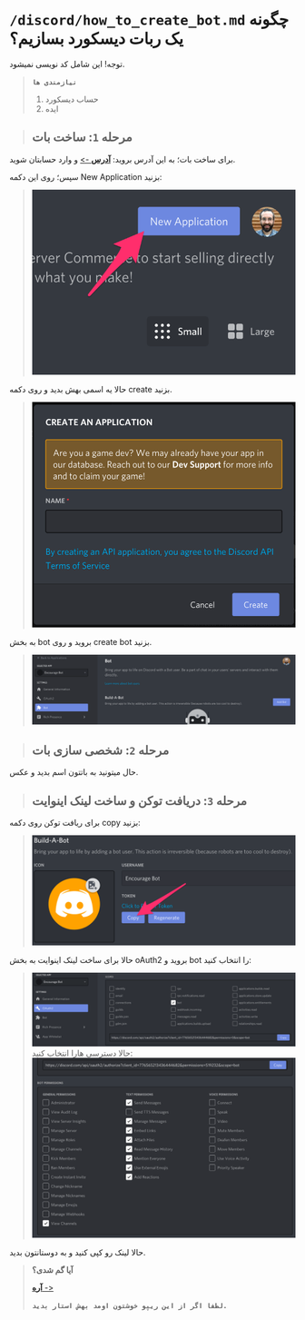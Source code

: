 # `/discord/how_to_create_bot.md` چگونه یک ربات دیسکورد بسازیم؟
توجه! این شامل کد نویسی نمیشود.

> **`نیازمندی ها`** 
>
> 1. حساب دیسکورد
> 2. ایده

> ## مرحله **`1`**: **ساخت بات**
برای ساخت بات؛ به این آدرس بروید: [**آدرس** ->](https://discord.com/developers/applications)
و وارد حسابتان شوید.

سپس؛ روی این دکمه New Application بزنید:
> ![عکس](https://raw.githubusercontent.com/Ghalbeyou/helpful-tips/main/Assets/discord/app.png)

حالا یه اسمی بهش بدید و روی دکمه create بزنید.

> ![عکس](https://raw.githubusercontent.com/Ghalbeyou/helpful-tips/main/Assets/discord/name.png)

به بخش bot بروید و روی create bot بزنید.
> ![عکس](https://raw.githubusercontent.com/Ghalbeyou/helpful-tips/main/Assets/discord/bot.png)

> ## مرحله **`2`**: **شخصی سازی بات**
حال میتونید به باتتون اسم بدید و عکس.
> ## مرحله **`3`**: **دریافت توکن و ساخت لینک اینوایت**
برای ریافت توکن روی دکمه copy بزنید:
> ![عکس](https://raw.githubusercontent.com/Ghalbeyou/helpful-tips/main/Assets/discord/token.png)

حالا برای ساخت لینک اینوایت به بخش oAuth2 بروید و bot را انتخاب کنید:
> ![عکس](https://raw.githubusercontent.com/Ghalbeyou/helpful-tips/main/Assets/discord/oAuth.png)
حالا دسترسی هارا انتخاب کنید:
> ![عکس](https://raw.githubusercontent.com/Ghalbeyou/helpful-tips/main/Assets/discord/perms.png)

حالا لینک رو کپی کنید و به دوستانتون بدید.

> **آیا گم شدی؟**
>
> [**آره** ->](/README.md)
>
> **`لطفا اگر از این ریپو خوشتون اومد بهش استار بدید.`**